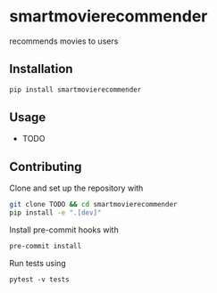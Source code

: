 # smartmovierecommender

recommends movies to users

## Installation

```bash
pip install smartmovierecommender
```

## Usage

- TODO

## Contributing

Clone and set up the repository with

```bash
git clone TODO && cd smartmovierecommender
pip install -e ".[dev]"
```

Install pre-commit hooks with

```bash
pre-commit install
```

Run tests using

```
pytest -v tests
```

